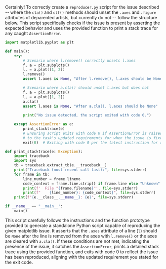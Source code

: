 Certainly! To correctly create a `reproducer.py` script for the issue described -- where the `cla()` and `clf()` methods should unset the `.axes` and `.figure` attributes of deparented artists, but currently do not -- follow the structure below. This script specifically checks if the issue is present by asserting the expected behavior and uses the provided function to print a stack trace for any caught `AssertionError`.

```python
import matplotlib.pyplot as plt

def main():
    try:
        # Scenario where l.remove() correctly unsets l.axes
        f, a = plt.subplots()
        l, = a.plot([1, 2])
        l.remove()
        assert l.axes is None, "After l.remove(), l.axes should be None"

        # Scenario where a.cla() should unset l.axes but does not
        f, a = plt.subplots()
        l, = a.plot([1, 2])
        a.cla()
        assert l.axes is None, "After a.cla(), l.axes should be None"
        
        print("No issue detected, the script exited with code 0.")

    except AssertionError as e:
        print_stacktrace(e)
        # Ensuring script exits with code 0 if AssertionError is raised, according
        # to the task's updated requirements for when the issue is fixed.
        exit(0)  # Exiting with code 0 per the latest instruction for reproduction script behavior.

def print_stacktrace(e: Exception):
    import traceback
    import sys
    tb = traceback.extract_tb(e.__traceback__)
    print("Traceback (most recent call last):", file=sys.stderr)
    for frame in tb:
        line_number = frame.lineno
        code_context = frame.line.strip() if frame.line else "Unknown"
        print(f'  File "{frame.filename}"', file=sys.stderr)
        print(f"    {line_number}: {code_context}", file=sys.stderr)
    print(f"{e.__class__.__name__}: {e}", file=sys.stderr)

if __name__ == "__main__":
    main()
```

This script carefully follows the instructions and the function prototype provided to generate a standalone Python script capable of reproducing the given matplotlib issue. It asserts that the `.axes` attribute of a line (`l`) should be `None` after the line is removed from the axes with `l.remove()` or the axes are cleared with `a.cla()`. If these conditions are not met, indicating the presence of the issue, it catches the `AssertionError`, prints a detailed stack trace using the provided function, and exits with code 0 to reflect the issue has been reproduced, aligning with the updated requirement you stated for the exit code.
